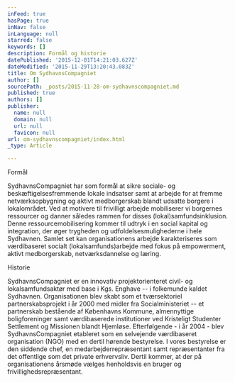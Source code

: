 ```yaml
---
inFeed: true
hasPage: true
inNav: false
inLanguage: null
starred: false
keywords: []
description: Formål og historie
datePublished: '2015-12-01T14:21:03.627Z'
dateModified: '2015-11-29T13:20:43.083Z'
title: Om SydhavnsCompagniet
author: []
sourcePath: _posts/2015-11-28-om-sydhavnscompagniet.md
published: true
authors: []
publisher:
  name: null
  domain: null
  url: null
  favicon: null
url: om-sydhavnscompagniet/index.html
_type: Article

---
```

Formål

SydhavnsCompagniet har som formål at sikre sociale- og beskæftigelsesfremmende lokale indsatser samt at arbejde for at fremme netværksopbygning og aktivt medborgerskab blandt udsatte borgere i lokalområdet. Ved at motivere til frivilligt arbejde mobiliserer vi borgernes ressourcer og danner således rammen for disses (lokal)samfundsinklusion. Denne ressourcemobilisering kommer til udtryk i en social kapital og integration, der øger trygheden og udfoldelsesmulighederne i hele Sydhavnen. Samlet set kan organisationens arbejde karakteriseres som værdibaseret socialt (lokalsamfunds)arbejde med fokus på empowerment, aktivt medborgerskab, netværksdannelse og læring.

Historie

SydhavnsCompagniet er en innovativ projektorienteret civil- og lokalsamfundsaktør med base i Kgs. Enghave -- i folkemunde kaldet Sydhavnen. Organisationen blev skabt som et tværsektoriel partnerskabsprojekt i år 2000 med midler fra Socialministeriet -- et partnerskab bestående af Københavns Kommune, almennyttige boligforeninger samt værdibaserede institutioner ved Kristeligt Studenter Settlement og Missionen blandt Hjemløse. Efterfølgende - i år 2004 - blev SydhavnsCompagniet etableret som en selvejende værdibaseret organisation (NGO) med en dertil hørende bestyrelse. I vores bestyrelse er den siddende chef, en medarbejderrepræsentant samt repræsentanter fra det offentlige som det private erhvervsliv. Dertil kommer, at der på organisationens årsmøde vælges henholdsvis en bruger og frivillighedsrepræsentant.